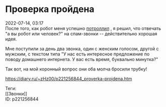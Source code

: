 Проверка пройдена
==================

   
 2022-07-14, 03:17   
  После того, как робот меня успешно  [потроллил](Вверх%20по%20кроличьей%20норе)  , я решил, что отвечать "а вы робот или человек?" на спам-звонки -- действительно хорошая идея.   
   
 Мне поступили за день два звонка, один с женским голосом, другой с мужским, с текстом типа "У нас есть интересное предложение по поводу домашнего интернета. У вас есть время, буквально минутка?"   
   
 Так вот, на мой коронный вопрос они оба молча бросили трубку!   
    
 <https://diary.ru/~zHz00/p221256844_proverka-projdena.htm>   
   
 Теги:   
 [[Звонки]]   
 ID: p221256844